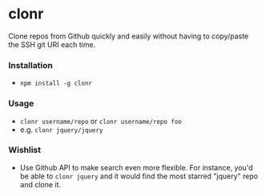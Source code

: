 # clonr

Clone repos from Github quickly and easily without having to copy/paste the SSH git URI each time.

### Installation
- `npm install -g clonr`

### Usage
- `clonr username/repo` or `clonr username/repo foo`
- e.g. `clonr jquery/jquery`


### Wishlist
- Use Github API to make search even more flexible. For instance, you'd be able to `clonr jquery` and it would find the most starred "jquery" repo and clone it.
